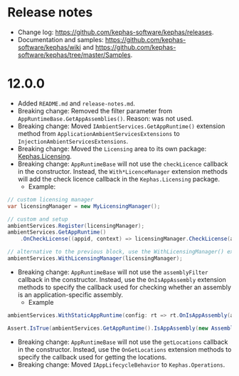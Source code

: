 ﻿# Release notes

* Change log: https://github.com/kephas-software/kephas/releases.
* Documentation and samples: https://github.com/kephas-software/kephas/wiki and https://github.com/kephas-software/kephas/tree/master/Samples.

# 12.0.0

* Added ``README.md`` and ``release-notes.md``.
* Breaking change: Removed the filter parameter from ``AppRuntimeBase.GetAppAssemblies()``. Reason: was not used.
* Breaking change: Moved ``IAmbientServices.GetAppRuntime()`` extension method from ``ApplicationAmbientServicesExtensions`` to ``InjectionAmbientServicesExtensions``.
* Breaking change: Moved the ``Licensing`` area to its own package: [Kephas.Licensing](https://www.nuget.org/packages/Kephas.Licensing).
* Breaking change: ``AppRuntimeBase`` will not use the ``checkLicence`` callback in the constructor. Instead, the ``With*LicenceManager`` extension methods will add the check licence callback in the ``Kephas.Licensing`` package.
  * Example:
```csharp
// custom licensing manager
var licensingManager = new MyLicensingManager();

// custom and setup
ambientServices.Register(licensingManager);
ambientServices.GetAppRuntime()
    .OnCheckLicense((appid, context) => licensingManager.CheckLicense(appid, context));

// alternative to the previous block, use the WithLicensingManager() extension method
ambientServices.WithLicensingManager(licensingManager);
```
* Breaking change: ``AppRuntimeBase`` will not use the ``assemblyFilter`` callback in the constructor. Instead, use the ``OnIsAppAssembly`` extension methods to specify the callback used for checking whether an assembly is an application-specific assembly.
  * Example
```csharp
ambientServices.WithStaticAppRuntime(config: rt => rt.OnIsAppAssembly(an => !this.IsTestAssembly(an)));

Assert.IsTrue(ambientServices.GetAppRuntime().IsAppAssembly(new AssemblyName("My.Tests")));
```
* Breaking change: `AppRuntimeBase` will not use the `getLocations` callback in the constructor. Instead, use the ``OnGetLocations`` extension methods to specify the callback used for getting the locations.
* Breaking change: Moved `IAppLifecycleBehavior` to `Kephas.Operations`.
